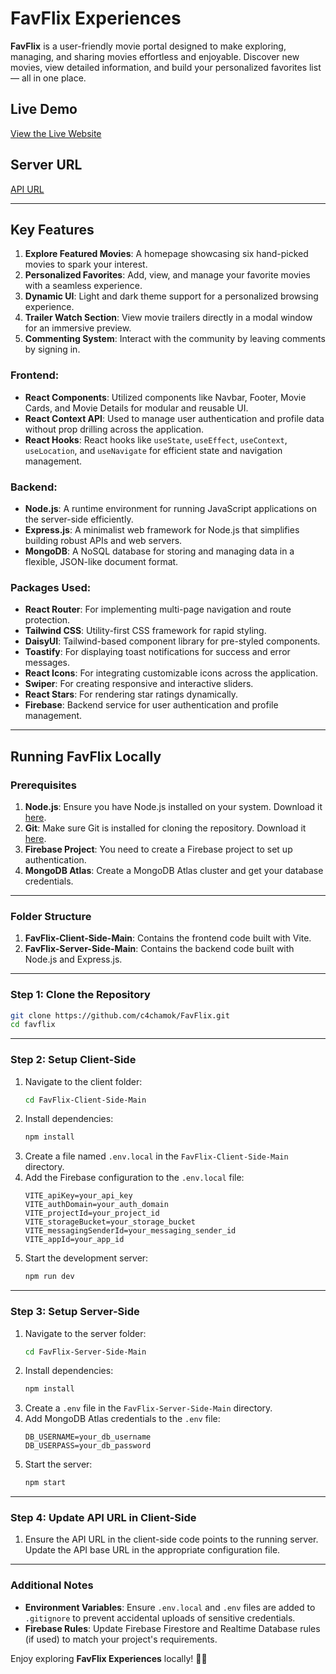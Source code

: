 # FavFlix Experiences

**FavFlix** is a user-friendly movie portal designed to make exploring, managing, and sharing movies effortless and enjoyable. Discover new movies, view detailed information, and build your personalized favorites list — all in one place.

## Live Demo
[View the Live Website](https://favflix-85165.web.app/)

## Server URL
[API URL](https://favflix-server.vercel.app/)

---

## Key Features
1. **Explore Featured Movies**: A homepage showcasing six hand-picked movies to spark your interest.
2. **Personalized Favorites**: Add, view, and manage your favorite movies with a seamless experience.
3. **Dynamic UI**: Light and dark theme support for a personalized browsing experience.
4. **Trailer Watch Section**: View movie trailers directly in a modal window for an immersive preview.
5. **Commenting System**: Interact with the community by leaving comments by signing in.

### Frontend:
- **React Components**: Utilized components like Navbar, Footer, Movie Cards, and Movie Details for modular and reusable UI.
- **React Context API**: Used to manage user authentication and profile data without prop drilling across the application.
- **React Hooks**: React hooks like `useState`, `useEffect`, `useContext`, `useLocation`, and `useNavigate` for efficient state and navigation management.

### Backend:
- **Node.js**: A runtime environment for running JavaScript applications on the server-side efficiently.
- **Express.js**: A minimalist web framework for Node.js that simplifies building robust APIs and web servers.
- **MongoDB**: A NoSQL database for storing and managing data in a flexible, JSON-like document format.

### Packages Used:
- **React Router**: For implementing multi-page navigation and route protection.
- **Tailwind CSS**: Utility-first CSS framework for rapid styling.
- **DaisyUI**: Tailwind-based component library for pre-styled components.
- **Toastify**: For displaying toast notifications for success and error messages.
- **React Icons**: For integrating customizable icons across the application.
- **Swiper**: For creating responsive and interactive sliders.
- **React Stars**: For rendering star ratings dynamically.
- **Firebase**: Backend service for user authentication and profile management.

---

## Running FavFlix Locally

### Prerequisites
1. **Node.js**: Ensure you have Node.js installed on your system. Download it [here](https://nodejs.org/).
2. **Git**: Make sure Git is installed for cloning the repository. Download it [here](https://git-scm.com/).
3. **Firebase Project**: You need to create a Firebase project to set up authentication.
4. **MongoDB Atlas**: Create a MongoDB Atlas cluster and get your database credentials.

---

### Folder Structure
1. **FavFlix-Client-Side-Main**: Contains the frontend code built with Vite.
2. **FavFlix-Server-Side-Main**: Contains the backend code built with Node.js and Express.js.

---

### Step 1: Clone the Repository
```bash
git clone https://github.com/c4chamok/FavFlix.git
cd favflix
```

---

### Step 2: Setup Client-Side
1. Navigate to the client folder:
   ```bash
   cd FavFlix-Client-Side-Main
   ```
2. Install dependencies:
   ```bash
   npm install
   ```
3. Create a file named `.env.local` in the `FavFlix-Client-Side-Main` directory.
4. Add the Firebase configuration to the `.env.local` file:
   ```env
   VITE_apiKey=your_api_key
   VITE_authDomain=your_auth_domain
   VITE_projectId=your_project_id
   VITE_storageBucket=your_storage_bucket
   VITE_messagingSenderId=your_messaging_sender_id
   VITE_appId=your_app_id
   ```
5. Start the development server:
   ```bash
   npm run dev
   ```

---

### Step 3: Setup Server-Side
1. Navigate to the server folder:
   ```bash
   cd FavFlix-Server-Side-Main
   ```
2. Install dependencies:
   ```bash
   npm install
   ```
3. Create a `.env` file in the `FavFlix-Server-Side-Main` directory.
4. Add MongoDB Atlas credentials to the `.env` file:
   ```env
   DB_USERNAME=your_db_username
   DB_USERPASS=your_db_password
   ```
5. Start the server:
   ```bash
   npm start
   ```

---

### Step 4: Update API URL in Client-Side
1. Ensure the API URL in the client-side code points to the running server. Update the API base URL in the appropriate configuration file.

---

### Additional Notes
- **Environment Variables**: Ensure `.env.local` and `.env` files are added to `.gitignore` to prevent accidental uploads of sensitive credentials.
- **Firebase Rules**: Update Firebase Firestore and Realtime Database rules (if used) to match your project's requirements.

Enjoy exploring **FavFlix Experiences** locally! 🍿🚀

